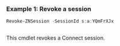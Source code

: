 ### Example 1: Revoke a session
```powershell
Revoke-ZNSession -SessionId s:a:YQmFrXJx
```

```output

```

This cmdlet revokes a Connect session.
